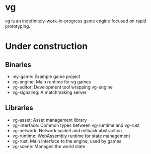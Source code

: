# vg

vg is an indefinitely-work-in-progress game engine focused on rapid prototyping.

# Under construction

## Binaries
* my-game: Example game project
* vg-engine: Main runtime for vg games
* vg-editor: Development tool wrapping vg-engine
* vg-signaling: A matchmaking server

## Libraries
* vg-asset: Asset management library
* vg-interface: Common types between vg-runtime and vg-rust
* vg-network: Network socket and rollback abstraction
* vg-runtime: WebAssembly runtime for state management
* vg-rust: Main interface to the engine, used by games
* vg-scene: Manages the world state
